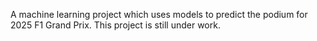 A machine learning project which uses models to predict the podium for 2025 F1 Grand Prix. This project is still under work.  
